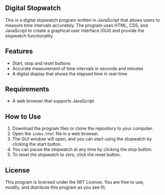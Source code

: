 ## Digital Stopwatch


This is a digital stopwatch program written in JavaScript that allows users to measure time intervals accurately. The program uses HTML, CSS, and JavaScript to create a graphical user interface (GUI) and provide the stopwatch functionality.

## Features

- Start, stop and reset buttons
- Accurate measurement of time intervals in seconds and minutes
- A digital display that shows the elapsed time in real-time

## Requirements

- A web browser that supports JavaScript

## How to Use

1. Download the program files or clone the repository to your computer.
2. Open the `index.html` file in a web browser.
3. The GUI window will open, and you can start using the stopwatch by clicking the start button. 
4. You can pause the stopwatch at any time by clicking the stop button. 
5. To reset the stopwatch to zero, click the reset button.

## License

This program is licensed under the MIT License. You are free to use, modify, and distribute this program as you see fit.
